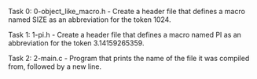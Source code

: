 Task 0: 0-object_like_macro.h - Create a header file that defines a macro named SIZE as an abbreviation for the token 1024.

Task 1: 1-pi.h - Create a header file that defines a macro named PI as an abbreviation for the token 3.14159265359.

Task 2: 2-main.c - Program that prints the name of the file it was compiled from, followed by a new line.
